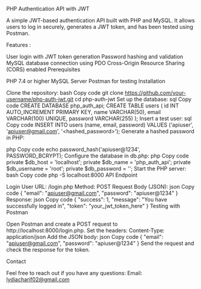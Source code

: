 PHP Authentication API with JWT

A simple JWT-based authentication API built with PHP and MySQL. 
It allows users to log in securely, generates a JWT token, and has been tested using Postman.


Features :

User login with JWT token generation
Password hashing and validation
MySQL database connection using PDO
Cross-Origin Resource Sharing (CORS) enabled
Prerequisites

PHP 7.4 or higher
MySQL Server
Postman for testing
Installation

Clone the repository:
bash
Copy code
git clone https://github.com/your-username/php-auth-jwt.git
cd php-auth-jwt
Set up the database:
sql
Copy code
CREATE DATABASE php_auth_api;
CREATE TABLE users (
    id INT AUTO_INCREMENT PRIMARY KEY,
    name VARCHAR(50),
    email VARCHAR(100) UNIQUE,
    password VARCHAR(255)
);
Insert a test user:
sql
Copy code
INSERT INTO users (name, email, password) 
VALUES ('apiuser', 'apiuser@gmail.com', '<hashed_password>');
Generate a hashed password in PHP:

php
Copy code
echo password_hash('apiuser@1234', PASSWORD_BCRYPT);
Configure the database in db.php:
php
Copy code
private $db_host = 'localhost';
private $db_name = 'php_auth_api';
private $db_username = 'root';
private $db_password = '';
Start the PHP server:
bash
Copy code
php -S localhost:8000
API Endpoint

Login User
URL: /login.php
Method: POST
Request Body (JSON):
json
Copy code
{
  "email": "apiuser@gmail.com",
  "password": "apiuser@1234"
}
Response:
json
Copy code
{
  "success": 1,
  "message": "You have successfully logged in",
  "token": "your_jwt_token_here"
}
Testing with Postman

Open Postman and create a POST request to http://localhost:8000/login.php.
Set the headers:
Content-Type: application/json
Add the JSON body:
json
Copy code
{
  "email": "apiuser@gmail.com",
  "password": "apiuser@1234"
}
Send the request and check the response for the token.

Contact

Feel free to reach out if you have any questions:
Email: lydiacharif02@gmail.com
